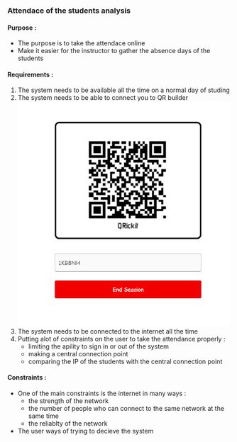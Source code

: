 ### Attendace of the students analysis

#### Purpose :
- The purpose is to take the attendace online 
- Make it easier for the instructor to gather the absence days of the students 
#### Requirements :
1. The system needs to be available all the time on a normal day of studing 
2. The system needs to be able to connect you to QR builder 
![QR](session.webp)
3. The system needs to be connected to the internet all the time 
4. Putting alot of constraints on the user to take the attendance properly :
   - limiting the apility to sign in or out of the system 
   - making a central connection point 
   - comparing the IP of the students with the central connection point  
#### Constraints :
- One of the main constraints is the internet in many ways :
  - the strength of the network 
  - the number of people who can connect to the same network at the same time 
  - the reliablty of the network  
- The user ways of trying to decieve the system 
 